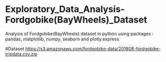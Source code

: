 # Exploratory_Data_Analysis-Fordgobike(BayWheels)_Dataset
Analysis of Fordgobike(BayWheels) dataset in python using packages : pandas, matplotlib, numpy, seaborn and plotly.express

#Dataset https://s3.amazonaws.com/fordgobike-data/201808-fordgobike-tripdata.csv.zip
